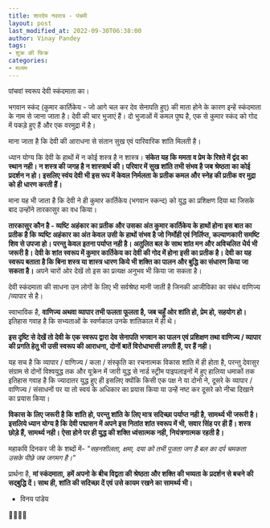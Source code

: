 ```yaml
---
title: शारदेय नवरात्र - पंचमी
layout: post
last_modified_at: 2022-09-30T06:38:00
author: Vinay Pandey
tags:
- शुक्र की फिक्र
categories:
- मध्यम
---
```

पांचवां स्वरूप देवी स्कंदमाता का। 

भगवान स्कंद (कुमार कार्तिकेय - जो आगे चल कर देव सेनापति हुए) की माता होने के कारण इन्हें स्कंदमाता के नाम से जाना जाता है। देवी की चार भुजाएं हैं। दो भुजाओं में कमल पुष्प है, एक से कुमार स्कंद को गोद में पकड़े हुए हैं और एक वरमुद्रा में है।

माना जाता है कि देवी की आराधना से संतान सुख एवं पारिवारिक शांति मिलती है। 

ध्यान योग्य कि देवी के हाथों में न कोई शस्त्र है न शास्त्र। **संकेत यह कि ममता व प्रेम के  रिश्ते में द्वंद का स्थान नही। न शस्त्र की जगह है न शास्त्रार्थ की। परिवार में सुख शांति तभी संभव है जब श्रेष्ठता का कोई प्रदर्शन न हो। इसलिए स्वंय देवी भी इस रूप में केवल निर्मलता के प्रतीक कमल और स्नेह की प्रतीक वर मुद्रा को ही धारण करती हैं।**

माना यह भी जाता है कि देवी ने ही कुमार कार्तिकेय (भगवान स्कन्द) को युद्ध का प्रशिक्षण दिया था जिसके बाद उन्होंने तारकासुर का वध किया।  

**तारकासुर कौन है - व्यष्टि अहंकार का प्रतीक और उसका अंत कुमार कार्तिकेय  के हाथों होना इस बात का प्रतीक है कि व्यष्टि अहंकार का अंत केवल उसी के हाथों संभव है जो निर्मोही एवं निर्लिप्त, कल्याणकारी समष्टि शिव से उपजा हो। परन्तु केवल इतना पर्याप्त नही है। अतुलित बल के साथ शांत मन और अविचलित धैर्य भी जरूरी है। देवी के शांत स्वरूप में कुमार कार्तिकेय का देवी की गोद में होना इसी का प्रतीक है। देवी का यह स्वरूप बताता है कि  बिना शस्त्र या शास्त्र धारण किये भी शक्ति का पालन और बुद्धि का संधारण किया जा सकता है।** अपने चारों ओर देखें तो इस का प्रत्यक्ष अनुभव भी किया जा सकता है।

देवी स्कंदमाता की साधना उन लोगों के लिए भी सर्वश्रेष्ठ मानी जाती है जिनकी आजीविका का संबंध वाणिज्य /व्यापार से है।

स्वाभाविक है, **वाणिज्य अथवा व्यापार  तभी फलता फूलता है, जब चहुँ ओर शांति हो, प्रेम हो, सहयोग हो।** इतिहास गवाह है कि सभ्यताओं के स्वर्णकाल उनके शांतिकाल में ही थे। 

**इस दृष्टि से देखें तो देवी के एक स्वरूप द्वारा देव सेनापति भगवान का पालन एवं प्रशिक्षण तथा वाणिज्य / व्यापार की प्रगति हेतु भी उसी स्वरूप की आराधना, दोनों बातें विरोधाभासी लगती हैं, पर हैं नही।**

यह सच है कि व्यापार / वाणिज्य / कला / संस्कृति का रचनात्मक विकास शांति में ही होता है, परन्तु देवासुर संग्राम से दोनों विश्वयुद्ध तक और यूक्रेन में जारी युद्ध से नार्ड स्ट्रीम पाइपलाइनों में हुए हालिया धमाकों तक इतिहास गवाह है कि ज्यादातर युद्ध हुए ही इसलिए क्योंकि किसी एक पक्ष ने या दोनो ने, दूसरे के  व्यापार / वाणिज्य / संसाधनों पर या तो स्वयं के अधिकार का प्रयास किया या उन्हें नष्ट कर दूसरे को नीचा दिखाने का प्रयास किया। 

**विकास के लिए जरूरी है कि शांति हो, परन्तु शांति के लिए मात्र सदिच्छा पर्याप्त नही है, सामर्थ्य भी जरूरी है। इसलिये ध्यान योग्य है कि देवी पद्मासन में अपने इस नितांत शांत स्वरूप में भी, सवार सिंह पर ही हैं। शस्त्र छोड़े हैं, सामर्थ्य नही। ऐसा होने पर ही युद्ध की शक्ति ध्वंसात्मक नही, नियंत्रणात्मक रहती है।**

महाकवि दिनकर जी के शब्दों में- 
*"सहनशीलता, क्षमा, दया को*
*तभी पूजता जग है*
*बल का दर्प चमकता उसके*
*पीछे जब जगमग है।"*

प्रार्थना है,
**मां स्कंदमाता,**
**हमें अपनो के बीच विद्वता की श्रेष्ठता और शक्ति की भव्यता के प्रदर्शन से बचने की सद्बुद्धि दें। साथ ही, शांति की सदिच्छा दें एवं उसे कायम रखने का सामर्थ्य भी।** 

- विनय पांडेय

🙏🌷🌷🙏


